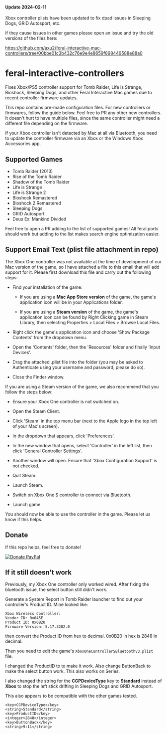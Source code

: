#### Update 2024-02-11

Xbox controller plists have been updated to fix dpad issues in Sleeping Dogs, GRID Autosport, etc. 

If they cause issues in other games please open an issue and try the old versions of the files here:

https://github.com/axu2/feral-interactive-mac-controllers/tree/00bbe01c3b432c76e9e4e8659f898449588e88a0

# feral-interactive-controllers
Fixes Xbox/PS5 controller support for Tomb Raider, Life is Strange, Bioshock, Sleeping Dogs, and other Feral Interactive Mac games due to recent controller firmware updates.

This repo contains pre-made configuration files. For new controllers or firmwares, follow the guide below. Feel free to PR any other new controllers. It doesn't hurt to have multiple files, since the same controller might need a different file depending on the firmware. 

If your Xbox controller isn't detected by Mac at all via Bluetooth, you need to update the controller firmware via an Xbox or the Windows Xbox Accessories app.

## Supported Games
* Tomb Raider (2013)
* Rise of the Tomb Raider
* Shadow of the Tomb Raider
* Life is Strange
* Life is Strange 2
* Bioshock Remastered
* Bioshock 2 Remastered
* Sleeping Dogs
* GRID Autosport
* Deus Ex: Mankind Divided

Feel free to open a PR adding to the list of supported games! All feral ports should work but adding to the list makes search engine optimization easier.

## Support Email Text (plist file attachment in repo)

The Xbox One controller was not available at the time of development of our Mac version of the game, so I have attached a file to this email that will add support for it. Please first download this file and carry out the following steps:
 

* Find your installation of the game:

  * If you are using a **Mac App Store version** of the game, the game's application icon will be in your Applications folder.

  * If you are using a **Steam version** of the game, the game's application icon can be found by Right Clicking game in Steam Library, then selecting Properties > Local Files > Browse Local Files.

* Right click the game's application icon and choose 'Show Package Contents' from the dropdown menu.

* Open the 'Contents' folder, then the 'Resources' folder and finally 'Input Devices'.

* Drag the attached .plist file into the folder (you may be asked to Authenticate using your username and password, please do so).

* Close the Finder window.


If you are using a Steam version of the game, we also recommend that you follow the steps below:
 
* Ensure your Xbox One controller is not switched on.

* Open the Steam Client.

* Click 'Steam' in the top menu bar (next to the Apple logo in the top left of your Mac's screen).

* In the dropdown that appears, click 'Preferences'.

* In the new window that opens, select 'Controller' in the left list, then click 'General Controller Settings'.

* Another window will open. Ensure that 'Xbox Configuration Support' is not checked.

* Quit Steam.

* Launch Steam.

* Switch on Xbox One S controller to connect via Bluetooth.

* Launch game.


You should now be able to use the controller in the game. Please let us know if this helps. 

## Donate

If this repo helps, feel free to donate!

[![Donate PayPal](https://img.shields.io/badge/Donate-PayPal-green.svg)](https://www.paypal.com/donate/?business=QFJVE7A6LCP6U&no_recurring=0&item_name=Feral+Interactive+Mac+Controllers&currency_code=USD)

## If it still doesn't work

Previously, my Xbox One controller only worked wired. After fixing the bluetooth issue, the select button still didn't work. 

Generate a System Report in Tomb Raider launcher to find out your controller's Product ID. Mine looked like:
```
Xbox Wireless Controller:
Vendor ID: 0x045E              
Product ID: 0x0B20
Firmware Version: 5.17.3202.0
```

then convert the Product ID from hex to decimal. 0x0B20 in hex is 2848 in decimal.

Then you need to edit the game's `XboxOneControllerSBluetoothv3.plist` file.

I changed the ProductID to to make it work. Also change ButtonBack to make the select button work. This also works on Series.

I also changed the string for the **CGPDeviceType** key to **Standard** instead of **Xbox** to stop the left stick drifting in Sleeping Dogs and GRID Autosport.

This also appears to be compatible with the other games tested.

```
<key>CGPDeviceType</key>
<string>Standard</string>
<key>ProductID</key>
<integer>2848</integer>
<key>ButtonBack</key>
<string>9:11</string>
```
